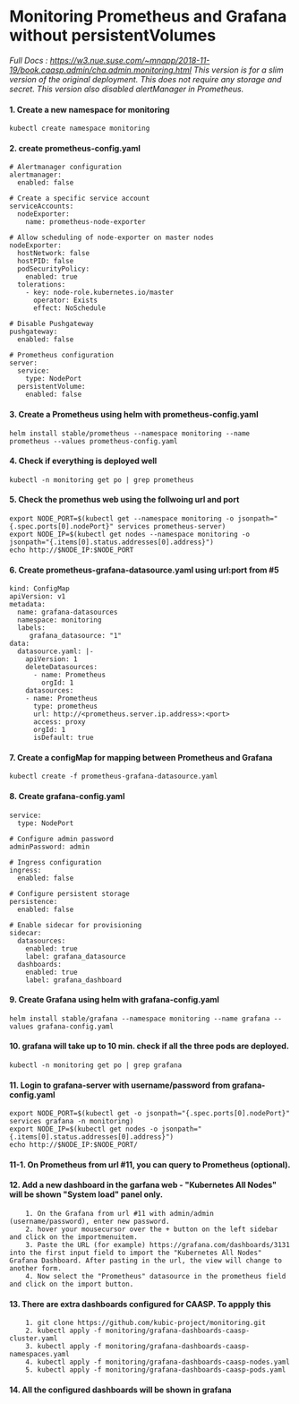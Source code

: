 # Monitoring Prometheus and Grafana without persistentVolumes
*Full Docs : https://w3.nue.suse.com/~mnapp/2018-11-19/book.caasp.admin/cha.admin.monitoring.html
This version is for a slim version of the original deployment. This does not require any storage and secret.
This version also disabled alertManager in Prometheus.*
#### 1. Create a new namespace for monitoring 
```kubectl create namespace monitoring```
#### 2. create prometheus-config.yaml
```
# Alertmanager configuration
alertmanager:
  enabled: false

# Create a specific service account
serviceAccounts:
  nodeExporter:
    name: prometheus-node-exporter

# Allow scheduling of node-exporter on master nodes
nodeExporter:
  hostNetwork: false
  hostPID: false
  podSecurityPolicy:
    enabled: true
  tolerations:
    - key: node-role.kubernetes.io/master
      operator: Exists
      effect: NoSchedule

# Disable Pushgateway
pushgateway:
  enabled: false

# Prometheus configuration
server:
  service:
    type: NodePort
  persistentVolume:
    enabled: false
```
#### 3. Create a Prometheus using helm with prometheus-config.yaml
```helm install stable/prometheus --namespace monitoring --name prometheus --values prometheus-config.yaml```
#### 4. Check if everything is deployed well
```kubectl -n monitoring get po | grep prometheus```
#### 5. Check the promethus web using the follwoing url and port
```
export NODE_PORT=$(kubectl get --namespace monitoring -o jsonpath="{.spec.ports[0].nodePort}" services prometheus-server)
export NODE_IP=$(kubectl get nodes --namespace monitoring -o jsonpath="{.items[0].status.addresses[0].address}")
echo http://$NODE_IP:$NODE_PORT
```
#### 6. Create prometheus-grafana-datasource.yaml using url:port from #5
```
kind: ConfigMap
apiVersion: v1
metadata:
  name: grafana-datasources
  namespace: monitoring
  labels:
     grafana_datasource: "1"
data:
  datasource.yaml: |-
    apiVersion: 1
    deleteDatasources:
      - name: Prometheus
        orgId: 1
    datasources:
    - name: Prometheus
      type: prometheus
      url: http://<prometheus.server.ip.address>:<port>
      access: proxy
      orgId: 1
      isDefault: true
  ```
#### 7. Create a configMap for mapping between Prometheus and Grafana
```kubectl create -f prometheus-grafana-datasource.yaml``` 
#### 8. Create grafana-config.yaml
```
service:
  type: NodePort
  
# Configure admin password
adminPassword: admin

# Ingress configuration
ingress:
  enabled: false

# Configure persistent storage
persistence:
  enabled: false

# Enable sidecar for provisioning
sidecar:
  datasources:
    enabled: true
    label: grafana_datasource
  dashboards:
    enabled: true
    label: grafana_dashboard
```
#### 9. Create Grafana using helm with grafana-config.yaml
```helm install stable/grafana --namespace monitoring --name grafana --values grafana-config.yaml``` 
#### 10. grafana will take up to 10 min. check if all the three pods are deployed.
```kubectl -n monitoring get po | grep grafana```
#### 11. Login to grafana-server with username/password from grafana-config.yaml
```
export NODE_PORT=$(kubectl get -o jsonpath="{.spec.ports[0].nodePort}" services grafana -n monitoring)
export NODE_IP=$(kubectl get nodes -o jsonpath="{.items[0].status.addresses[0].address}")
echo http://$NODE_IP:$NODE_PORT/
```
#### 11-1. On Prometheus from url #11, you can query to Prometheus (optional).
#### 12. Add a new dashboard in the garfana web - "Kubernetes All Nodes" will be shown "System load" panel only.
```
    1. On the Grafana from url #11 with admin/admin (username/password), enter new password.
    2. hover your mousecursor over the + button on the left sidebar and click on the importmenuitem.
    3. Paste the URL (for example) https://grafana.com/dashboards/3131 into the first input field to import the "Kubernetes All Nodes" Grafana Dashboard. After pasting in the url, the view will change to another form.
    4. Now select the "Prometheus" datasource in the prometheus field and click on the import button.
```
#### 13. There are extra dashboards configured for CAASP. To appply this
```
    1. git clone https://github.com/kubic-project/monitoring.git
    2. kubectl apply -f monitoring/grafana-dashboards-caasp-cluster.yaml
    3. kubectl apply -f monitoring/grafana-dashboards-caasp-namespaces.yaml
    4. kubectl apply -f monitoring/grafana-dashboards-caasp-nodes.yaml
    5. kubectl apply -f monitoring/grafana-dashboards-caasp-pods.yaml
```
#### 14. All the configured dashboards will be shown in grafana 
